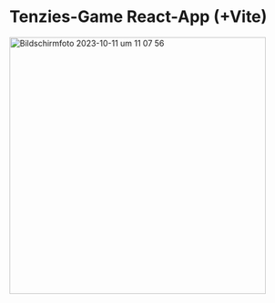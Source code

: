 # Tenzies-Game React-App (+Vite) 
<img width="450" alt="Bildschirmfoto 2023-10-11 um 11 07 56" src="https://github.com/kikarikiki/tenzies-game-react/assets/68593523/615c0011-dc8f-49e0-9bc5-83e9b8e47b13">

